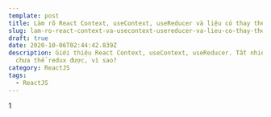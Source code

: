 ```yaml
---
template: post
title: Làm rõ React Context, useContext, useReducer và liệu có thay thế Redux?
slug: lam-ro-react-context-va-usecontext-usereducer-va-lieu-co-thay-the-redux
draft: true
date: 2020-10-06T02:44:42.839Z
description: Giới thiệu React Context, useContext, useReducer. Tất nhiên là sẽ
  chưa thể redux được, vì sao?
category: ReactJS
tags:
  - ReactJS
---
```

1
